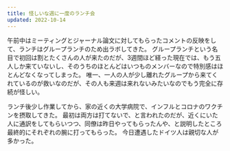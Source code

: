 ```yaml
---
title: 怪しいな週に一度のランチ会
updated: 2022-10-14
---
```


午前中はミーティングとジャーナル論文に対してもらったコメントの反映をして、ランチはグループランチのため出ラボしてきた。
グループランチという名目で初回は割とたくさんの人が来たのだが、3週間ほど経った現在では、もう五人しか来ていないし、そのうちのほとんどはいつものメンバーなので特別感はほとんどなくなってしまった。
唯一、一人の人が少し離れたグループから来てくれているのが救いなのだが、その人も来週は来れないみたいなのでもう完全に存続が怪しい。

ランチ後少し作業してから、家の近くの大学病院で、インフルとコロナのワクチンを摂取してきた。
最初は両方は打てないで、と言われたのだが、近くにいた人に通訳をしてもらいつつ、同僚は昨日やってもらったんや、と説明したところ最終的にそれぞれの腕に打ってもらった。
今日遭遇したドイツ人は親切な人が多かった。
